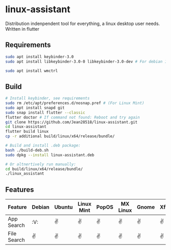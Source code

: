 # linux-assistant
Distribution indenpendent tool for everything, a linux desktop user needs. Written in flutter

## Requirements
```bash
sudo apt install keybinder-3.0 
sudo apt install libkeybinder-3.0-0 libkeybinder-3.0-dev # For debian 11, Ubuntu 22.04, ...

sudo apt install wmctrl
```

## Build
```bash
# Install keybinder, see requirements
sudo rm /etc/apt/preferences.d/nosnap.pref # (For Linux Mint)
sudo apt install snapd git
sudo snap install flutter --classic
flutter doctor # If command not found: Reboot and try again
git clone https://github.com/Jean28518/linux-assistant.git
cd linux-assistant
flutter build linux
cp -r additional build/linux/x64/release/bundle/

# Build and install .deb package:
bash ./build-deb.sh
sudo dpkg --install linux-assistant.deb

# Or altnertively run manually: 
cd build/linux/x64/release/bundle/
./linux_assistant
```

## Features
| Feature                   | Debian | Ubuntu | Linux Mint | PopOS | MX Linux | Gnome | Xfce | Cinnamon | Notes |
| ------------------------- | ------ | ------ | ---------- | ----- | -------- | ----- | ---- | -------- | ----- |
| App Search                | :V:    | :v:    | :v:        | :v:   | :v:      | :v:   | :v:  | :v:      |       |
| File Search               | :v:    | :v:    | :v:        | :v:   | :v:      | :v:   | :v:  | :v:      |       |
